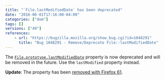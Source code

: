 ```yaml
---
title: "`File.lastModifiedDate` has been deprecated"
date: "2016-06-01T17:16:00-04:00"
categories: ["dom"]
tags: []
versions: ["49"]
references:
    - url: "https://bugzilla.mozilla.org/show_bug.cgi?id=1048291"
      title: "Bug 1048291 - Remove/Deprecate File::lastModifiedDate"
---
```

The [`File.prototype.lastModifiedDate`](https://developer.mozilla.org/docs/Web/API/File/lastModifiedDate) property is now deprecated and will be removed in the future. Use the `lastModified` property instead.

**Update**: The property has been [removed with Firefox 61](https://www.fxsitecompat.com/en-CA/docs/2018/file-lastmodifieddate-has-been-removed/).
